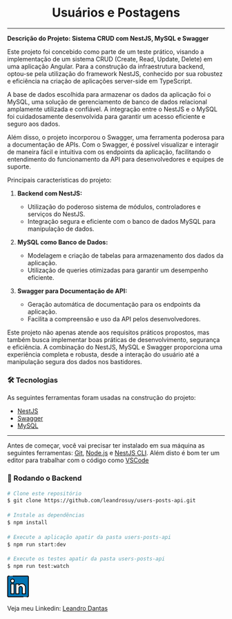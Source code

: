 <h1 style="text-align: center; font-weight: bold;">Usuários e Postagens</h1>

---

**Descrição do Projeto: Sistema CRUD com NestJS, MySQL e Swagger**

Este projeto foi concebido como parte de um teste prático, visando a implementação de um sistema CRUD (Create, Read, Update, Delete) em uma aplicação Angular. Para a construção da infraestrutura backend, optou-se pela utilização do framework NestJS, conhecido por sua robustez e eficiência na criação de aplicações server-side em TypeScript.

A base de dados escolhida para armazenar os dados da aplicação foi o MySQL, uma solução de gerenciamento de banco de dados relacional amplamente utilizada e confiável. A integração entre o NestJS e o MySQL foi cuidadosamente desenvolvida para garantir um acesso eficiente e seguro aos dados.

Além disso, o projeto incorporou o Swagger, uma ferramenta poderosa para a documentação de APIs. Com o Swagger, é possível visualizar e interagir de maneira fácil e intuitiva com os endpoints da aplicação, facilitando o entendimento do funcionamento da API para desenvolvedores e equipes de suporte.

Principais características do projeto:

1. **Backend com NestJS:**
   - Utilização do poderoso sistema de módulos, controladores e serviços do NestJS.
   - Integração segura e eficiente com o banco de dados MySQL para manipulação de dados.

2. **MySQL como Banco de Dados:**
   - Modelagem e criação de tabelas para armazenamento dos dados da aplicação.
   - Utilização de queries otimizadas para garantir um desempenho eficiente.

3. **Swagger para Documentação de API:**
   - Geração automática de documentação para os endpoints da aplicação.
   - Facilita a compreensão e uso da API pelos desenvolvedores.

Este projeto não apenas atende aos requisitos práticos propostos, mas também busca implementar boas práticas de desenvolvimento, segurança e eficiência. A combinação do NestJS, MySQL e Swagger proporciona uma experiência completa e robusta, desde a interação do usuário até a manipulação segura dos dados nos bastidores.

### 🛠 Tecnologias

As seguintes ferramentas foram usadas na construção do projeto:

- [NestJS](https://nestjs.com/)
- [Swagger](https://swagger.io/)
- [MySQL](https://www.mysql.com/)

---

Antes de começar, você vai precisar ter instalado em sua máquina as seguintes ferramentas:
[Git](https://git-scm.com), [Node.js](https://nodejs.org/en/) e [NestJS CLI](https://nestjs.com/).
Além disto é bom ter um editor para trabalhar com o código como [VSCode](https://code.visualstudio.com/)

### 🎲 Rodando o Backend

```bash
# Clone este repositório
$ git clone https://github.com/leandrosuy/users-posts-api.git

# Instale as dependências
$ npm install

# Execute a aplicação apatir da pasta users-posts-api
$ npm run start:dev

# Execute os testes apatir da pasta users-posts-api
$ npm run test:watch
```

<a href="https://raw.githubusercontent.com/ARTHURPC03/Proffy-FullStack/master/github/linkedin.png">
<img src="https://raw.githubusercontent.com/ARTHURPC03/Proffy-FullStack/master/github/linkedin.png" alt="linkedin" height="50"></a>
<br />

Veja meu Linkedin: [Leandro Dantas](https://www.linkedin.com/in/leandro-dantas-1959b711b/)